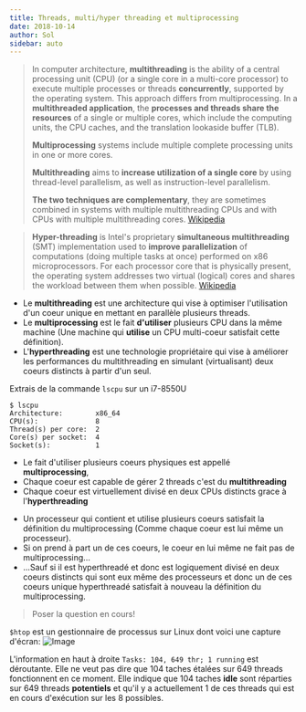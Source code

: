 ```yaml
---
title: Threads, multi/hyper threading et multiprocessing
date: 2018-10-14
author: Sol
sidebar: auto
---
```


<Spoiler>

> In computer architecture, **multithreading** is the ability of a central processing unit (CPU) (or a single core in a multi-core processor) to execute multiple processes or threads **concurrently**, supported by the operating system. This approach differs from multiprocessing. In a **multithreaded application**, the **processes and threads share the resources** of a single or multiple cores, which include the computing units, the CPU caches, and the translation lookaside buffer (TLB). 
> 
> **Multiprocessing** systems include multiple complete processing units in one or more cores.
> 
> **Multithreading** aims to **increase utilization of a single core** by using thread-level parallelism, as well as instruction-level parallelism. 
> 
> **The two techniques are complementary**, they are sometimes combined in systems with multiple multithreading CPUs and with CPUs with multiple multithreading cores. 
> [Wikipedia](https://en.wikipedia.org/wiki/Multithreading_(computer_architecture))

> **Hyper-threading** is Intel's proprietary **simultaneous multithreading** (SMT) implementation used to **improve parallelization** of computations (doing multiple tasks at once) performed on x86 microprocessors. 
> For each processor core that is physically present, the operating system addresses two virtual (logical) cores and shares the workload between them when possible.
> [Wikipedia](https://en.wikipedia.org/wiki/Hyper-threading)

</Spoiler>


* Le **multithreading** est une architecture qui vise à optimiser l'utilisation d'un coeur unique en mettant en parallèle plusieurs threads.
* Le **multiprocessing** est le fait **d'utiliser** plusieurs CPU dans la même machine (Une machine qui **utilise** un CPU multi-coeur satisfait cette définition).
* L'**hyperthreading** est une technologie propriétaire qui vise à améliorer les performances du multithreading en simulant (virtualisant) deux coeurs distincts à partir d'un seul.

Extrais de la commande `lscpu` sur un i7-8550U

    $ lscpu
    Architecture:        x86_64
    CPU(s):              8
    Thread(s) per core:  2
    Core(s) per socket:  4
    Socket(s):           1

* Le fait d'utiliser plusieurs coeurs physiques est appellé **multiprocessing**, 
* Chaque coeur est capable de gérer 2 threads c'est du **multithreading**
* Chaque coeur est virtuellement divisé en deux CPUs distincts grace à l'**hyperthreading**

<Container type="info" header="Instant phylosophie">

* Un processeur qui contient et utilise plusieurs coeurs satisfait la définition du multiprocessing (Comme chaque coeur est lui même un processeur). 
* Si on prend à part un de ces coeurs, le coeur en lui même ne fait pas de multiprocessing...
* ...Sauf si il est hyperthreadé et donc est logiquement divisé en deux coeurs distincts qui sont eux même des processeurs et donc un de ces coeurs unique hyperthreadé satisfait à nouveau la définition du multiprocessing.

</Container>


<Spoiler>

>Poser la question en cours!

`$htop` est un gestionnaire de processus sur Linux dont voici une capture d'écran:
![Image](https://i.imgur.com/GJFE16J.png)

L'information en haut à droite `Tasks: 104, 649 thr; 1 running` est déroutante. Elle ne veut pas dire que 104 taches étalées sur 649 threads fonctionnent en ce moment. Elle indique que 104 taches **idle** sont réparties sur 649 threads **potentiels** et qu'il y a actuellement 1 de ces threads qui est en cours d'exécution sur les 8 possibles.


</Spoiler>



